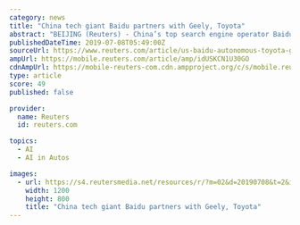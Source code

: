 ```yaml
---
category: news
title: "China tech giant Baidu partners with Geely, Toyota"
abstract: "BEIJING (Reuters) - China’s top search engine operator Baidu Inc has joined hands with Zhejiang Geely Holding Group and Japan’s Toyota Motor Corp to cooperate on areas related to artificial intelligence ... such as Tesla and Waymo, the self-driving ..."
publishedDateTime: 2019-07-08T05:49:00Z
sourceUrl: https://www.reuters.com/article/us-baidu-autonomous-toyota-geely-idUSKCN1U30GO
ampUrl: https://mobile.reuters.com/article/amp/idUSKCN1U30GO
cdnAmpUrl: https://mobile-reuters-com.cdn.ampproject.org/c/s/mobile.reuters.com/article/amp/idUSKCN1U30GO
type: article
score: 49
published: false

provider:
  name: Reuters
  id: reuters.com

topics:
  - AI
  - AI in Autos

images:
  - url: https://s4.reutersmedia.net/resources/r/?m=02&d=20190708&t=2&i=1405665057&w=1200&r=LYNXNPEF670BY
    width: 1200
    height: 800
    title: "China tech giant Baidu partners with Geely, Toyota"
---
```

